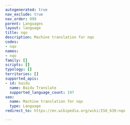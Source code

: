 ```yaml
---
autogenerated: true
nav_exclude: true
nav_order: 999
parent: Languages
layout: language
title: nqo
description: Machine translation for nqo
codes:
- nqo
names:
- nqo
family: []
scripts: []
typology: []
territories: []
supported_apis:
- id: baidu
  name: Baidu Translate
  supported_language_count: 197
seo:
  name: Machine translation for nqo
  type: Language
redirect_to: https://en.wikipedia.org/wiki/ISO_639:nqo

---
```


